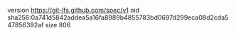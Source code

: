 version https://git-lfs.github.com/spec/v1
oid sha256:0a741d5842addea5a16fa8989b4855783bd0697d299eca08d2cda547856392af
size 806
